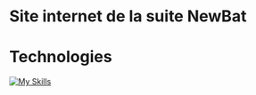 # Site internet de la suite NewBat

# Technologies

[![My Skills](https://skillicons.dev/icons?i=typescript,react,vite,tailwind&perline=5)](https://skillicons.dev)
